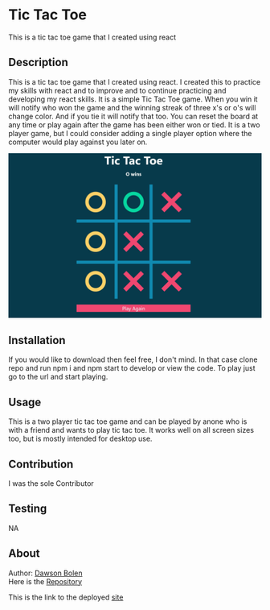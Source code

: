 # Tic Tac Toe

This is a tic tac toe game that I created using react

## Description
This is a tic tac toe game that I created using react. I created this to practice my skills with react and to improve and to continue practicing and developing my react skills. It is a simple Tic Tac Toe game. When you win it will notify who won the game and the winning streak of three x's or o's will change color. And if you tie it will notify that too. You can reset the board at any time or play again after the game has been either won or tied. It is a two player game, but I could consider adding a single player option where the computer would play against you later on. </br>

![image of the interface of my tic tac toe game](./public/images/demo.jpg)
## Installation
If you would like to download then feel free, I don't mind. In that case clone repo and run npm i and npm start to develop or view the code. To play just go to the url and start playing.

## Usage
This is a two player tic tac toe game and can be played by anone who is with a friend and wants to play tic tac toe. It works well on all screen sizes too, but is mostly intended for desktop use.

## Contribution
I was the sole Contributor

## Testing
NA

## About 
Author: [Dawson Bolen](https://github.com/DawsonBolen) <br>
Here is the [Repository](https://github.com/DawsonBolen/tic-tac-toe)<br>

This is the link to the deployed [site](https://dawsonbolen.github.io/tic-tac-toe/)

